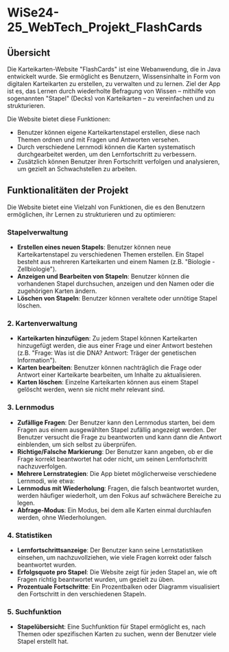 # WiSe24-25_WebTech_Projekt_FlashCards

## Übersicht

Die Karteikarten-Website "FlashCards" ist eine Webanwendung, die in Java entwickelt wurde. Sie ermöglicht es Benutzern, Wissensinhalte in Form von digitalen Karteikarten zu erstellen, zu verwalten und zu lernen. Ziel der App ist es, das Lernen durch wiederholte Befragung von Wissen – mithilfe von sogenannten "Stapel" (Decks) von Karteikarten – zu vereinfachen und zu strukturieren.

Die Website bietet diese Funktionen:

- Benutzer können eigene Karteikartenstapel erstellen, diese nach Themen ordnen und mit Fragen und Antworten versehen.
- Durch verschiedene Lernmodi können die Karten systematisch durchgearbeitet werden, um den Lernfortschritt zu verbessern.
- Zusätzlich können Benutzer ihren Fortschritt verfolgen und analysieren, um gezielt an Schwachstellen zu arbeiten.

## Funktionalitäten der Projekt

Die Website bietet eine Vielzahl von Funktionen, die es den Benutzern ermöglichen, ihr Lernen zu strukturieren und zu optimieren:

### Stapelverwaltung

- **Erstellen eines neuen Stapels**: Benutzer können neue Karteikartenstapel zu verschiedenen Themen erstellen. Ein Stapel besteht aus mehreren Karteikarten und einem Namen (z.B. "Biologie - Zellbiologie").
- **Anzeigen und Bearbeiten von Stapeln**: Benutzer können die vorhandenen Stapel durchsuchen, anzeigen und den Namen oder die zugehörigen Karten ändern.
- **Löschen von Stapeln**: Benutzer können veraltete oder unnötige Stapel löschen.

### 2. **Kartenverwaltung**

- **Karteikarten hinzufügen**: Zu jedem Stapel können Karteikarten hinzugefügt werden, die aus einer Frage und einer Antwort bestehen (z.B. "Frage: Was ist die DNA? Antwort: Träger der genetischen Information").
- **Karten bearbeiten**: Benutzer können nachträglich die Frage oder Antwort einer Karteikarte bearbeiten, um Inhalte zu aktualisieren.
- **Karten löschen**: Einzelne Karteikarten können aus einem Stapel gelöscht werden, wenn sie nicht mehr relevant sind.

### 3. **Lernmodus**

- **Zufällige Fragen**: Der Benutzer kann den Lernmodus starten, bei dem Fragen aus einem ausgewählten Stapel zufällig angezeigt werden. Der Benutzer versucht die Frage zu beantworten und kann dann die Antwort einblenden, um sich selbst zu überprüfen.
- **Richtige/Falsche Markierung**: Der Benutzer kann angeben, ob er die Frage korrekt beantwortet hat oder nicht, um seinen Lernfortschritt nachzuverfolgen.
- **Mehrere Lernstrategien**: Die App bietet möglicherweise verschiedene Lernmodi, wie etwa:
- **Lernmodus mit Wiederholung**: Fragen, die falsch beantwortet wurden, werden häufiger wiederholt, um den Fokus auf schwächere Bereiche zu legen.
- **Abfrage-Modus**: Ein Modus, bei dem alle Karten einmal durchlaufen werden, ohne Wiederholungen.

### 4. **Statistiken**

- **Lernfortschrittsanzeige**: Der Benutzer kann seine Lernstatistiken einsehen, um nachzuvollziehen, wie viele Fragen korrekt oder falsch beantwortet wurden.
- **Erfolgsquote pro Stapel**: Die Website zeigt für jeden Stapel an, wie oft Fragen richtig beantwortet wurden, um gezielt zu üben.
- **Prozentuale Fortschritte**: Ein Prozentbalken oder Diagramm visualisiert den Fortschritt in den verschiedenen Stapeln.

### 5. **Suchfunktion**

- **Stapelübersicht**: Eine Suchfunktion für Stapel ermöglicht es, nach Themen oder spezifischen Karten zu suchen, wenn der Benutzer viele Stapel erstellt hat.
